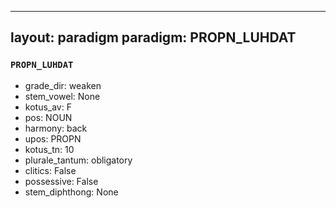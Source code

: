 
---
layout: paradigm
paradigm: PROPN_LUHDAT
---
### ` PROPN_LUHDAT `


* grade_dir: weaken
* stem_vowel: None
* kotus_av: F
* pos: NOUN
* harmony: back
* upos: PROPN
* kotus_tn: 10
* plurale_tantum: obligatory
* clitics: False
* possessive: False
* stem_diphthong: None
